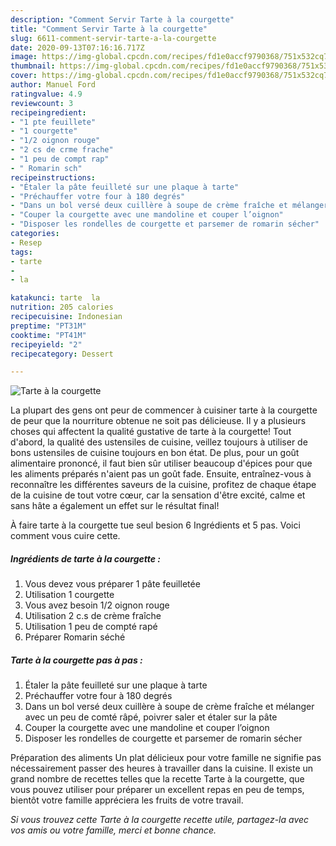 ```yaml
---
description: "Comment Servir Tarte à la courgette"
title: "Comment Servir Tarte à la courgette"
slug: 6611-comment-servir-tarte-a-la-courgette
date: 2020-09-13T07:16:16.717Z
image: https://img-global.cpcdn.com/recipes/fd1e0accf9790368/751x532cq70/tarte-a-la-courgette-photo-principale-de-la-recette.jpg
thumbnail: https://img-global.cpcdn.com/recipes/fd1e0accf9790368/751x532cq70/tarte-a-la-courgette-photo-principale-de-la-recette.jpg
cover: https://img-global.cpcdn.com/recipes/fd1e0accf9790368/751x532cq70/tarte-a-la-courgette-photo-principale-de-la-recette.jpg
author: Manuel Ford
ratingvalue: 4.9
reviewcount: 3
recipeingredient:
- "1 pte feuillete"
- "1 courgette"
- "1/2 oignon rouge"
- "2 cs de crme frache"
- "1 peu de compt rap"
- " Romarin sch"
recipeinstructions:
- "Étaler la pâte feuilleté sur une plaque à tarte"
- "Préchauffer votre four à 180 degrés"
- "Dans un bol versé deux cuillère à soupe de crème fraîche et mélanger avec un peu de comté râpé, poivrer saler et étaler sur la pâte"
- "Couper la courgette avec une mandoline et couper l’oignon"
- "Disposer les rondelles de courgette et parsemer de romarin sécher"
categories:
- Resep
tags:
- tarte
- 
- la

katakunci: tarte  la 
nutrition: 205 calories
recipecuisine: Indonesian
preptime: "PT31M"
cooktime: "PT41M"
recipeyield: "2"
recipecategory: Dessert

---
```



![Tarte à la courgette](https://img-global.cpcdn.com/recipes/fd1e0accf9790368/751x532cq70/tarte-a-la-courgette-photo-principale-de-la-recette.jpg)

La plupart des gens ont peur de commencer à cuisiner tarte à la courgette de peur que la nourriture obtenue ne soit pas délicieuse. Il y a plusieurs choses qui affectent la qualité gustative de tarte à la courgette! Tout d'abord, la qualité des ustensiles de cuisine, veillez toujours à utiliser de bons ustensiles de cuisine toujours en bon état. De plus, pour un goût alimentaire prononcé, il faut bien sûr utiliser beaucoup d'épices pour que les aliments préparés n'aient pas un goût fade. Ensuite, entraînez-vous à reconnaître les différentes saveurs de la cuisine, profitez de chaque étape de la cuisine de tout votre cœur, car la sensation d'être excité, calme et sans hâte a également un effet sur le résultat final!

<!--inarticleads1-->

À faire tarte à la courgette tue seul besion 6 Ingrédients et 5 pas. Voici comment vous cuire cette.

##### Ingrédients de tarte à la courgette :

1. Vous devez vous préparer 1 pâte feuilletée
1. Utilisation 1 courgette
1. Vous avez besoin 1/2 oignon rouge
1. Utilisation 2 c.s de crème fraîche
1. Utilisation 1 peu de compté rapé
1. Préparer  Romarin séché




<!--inarticleads2-->

##### Tarte à la courgette pas à pas :

1. Étaler la pâte feuilleté sur une plaque à tarte
1. Préchauffer votre four à 180 degrés
1. Dans un bol versé deux cuillère à soupe de crème fraîche et mélanger avec un peu de comté râpé, poivrer saler et étaler sur la pâte
1. Couper la courgette avec une mandoline et couper l’oignon
1. Disposer les rondelles de courgette et parsemer de romarin sécher




<!--inarticleads1-->

<p>
Préparation des aliments Un plat délicieux pour votre famille ne signifie pas nécessairement passer des heures à travailler dans la cuisine. Il existe un grand nombre de recettes telles que la recette Tarte à la courgette, que vous pouvez utiliser pour préparer un excellent repas en peu de temps, bientôt votre famille appréciera les fruits de votre travail.
</p>

<p>
<i>Si vous trouvez cette Tarte à la courgette recette utile, partagez-la avec vos amis ou votre famille, merci et bonne chance.</i>
</p>
